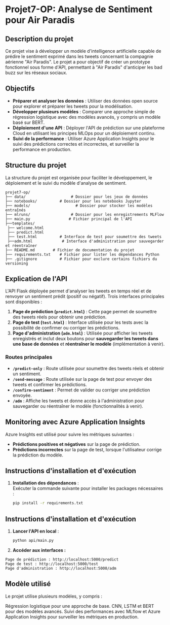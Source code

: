 # Projet7-OP: Analyse de Sentiment pour Air Paradis

## Description du projet

Ce projet vise à développer un modèle d'intelligence artificielle capable de prédire le sentiment exprimé dans les tweets concernant la compagnie aérienne "Air Paradis". Le projet a pour objectif de créer un prototype fonctionnel sous forme d'API, permettant à "Air Paradis" d'anticiper les bad buzz sur les réseaux sociaux.

## Objectifs

- **Préparer et analyser les données** : Utiliser des données open source pour explorer et préparer les tweets pour la modélisation.
- **Développer plusieurs modèles** : Comparer une approche simple de régression logistique avec des modèles avancés, y compris un modèle basé sur BERT.
- **Déploiement d'une API** : Déployer l'API de prédiction sur une plateforme Cloud en utilisant les principes MLOps pour un déploiement continu.
- **Suivi de la performance** : Utiliser Azure Application Insights pour le suivi des prédictions correctes et incorrectes, et surveiller la performance en production.

## Structure du projet

La structure du projet est organisée pour faciliter le développement, le déploiement et le suivi du modèle d'analyse de sentiment.



```plaintext
projet7-op/ 
├── data/ 			   	     # Dossier pour les jeux de données 
├── notebooks/ 	     	# Dossier pour les notebooks Jupyter 
├── models/ 			       # Dossier pour stocker les modèles entraînés 
├── mlruns/ 		  	     # Dossier pour les enregistrements MLFlow 
├── main.py 		       	# Fichier principal de l'API 
├──templates/ 
 ├── welcome.html 
 ├── predict.html 
 ├── test.html 	     	# Interface de test pour soumettre des tweets 
 ├──adm.html 		     # Interface d'administration pour sauvegarder et réentraîner 
├── README.md 	     # Fichier de documentation du projet 
├── requirements.txt 	# Fichier pour lister les dépendances Python 
├── .gitignore 	     	# Fichier pour exclure certains fichiers du versioning
```

## Explication de l'API

L'API Flask déployée permet d'analyser les tweets en temps réel et de renvoyer un sentiment prédit (positif ou négatif). Trois interfaces principales sont disponibles :
1. **Page de prédiction (`predict.html`)** : Cette page permet de soumettre des tweets réels pour obtenir une prédiction.
2. **Page de test (`test.html`)** : Interface utilisée pour les tests avec la possibilité de confirmer ou corriger les prédictions.
3. **Page d'administration (`adm.html`)** : Utilisée pour afficher les tweets enregistrés et inclut deux boutons pour **sauvegarder les tweets dans une base de données** et **réentraîner le modèle** (implémentation à venir).

### Routes principales

- **`/predict-only`** : Route utilisée pour soumettre des tweets réels et obtenir un sentiment.
- **`/send-message`** : Route utilisée sur la page de test pour envoyer des tweets et confirmer les prédictions.
- **`/confirm-sentiment`** : Permet de valider ou corriger une prédiction envoyée.
- **`/adm`** : Affiche les tweets et donne accès à l'administration pour sauvegarder ou réentraîner le modèle (fonctionnalités à venir).

## Monitoring avec Azure Application Insights

Azure Insights est utilisé pour suivre les métriques suivantes :
- **Prédictions positives et négatives** sur la page de prédiction.
- **Prédictions incorrectes** sur la page de test, lorsque l'utilisateur corrige la prédiction du modèle.

## Instructions d'installation et d'exécution

1. **Installation des dépendances** :  
   Exécuter la commande suivante pour installer les packages nécessaires :
   ```bash
   pip install -r requirements.txt
   ```
## Instructions d'installation et d'exécution

1. **Lancer l'API en local** :
   ```bash
   python api/main.py
   ```
2. **Accéder aux interfaces :**

```plaintext
Page de prédiction : http://localhost:5000/predict
Page de test : http://localhost:5000/test
Page d'administration : http://localhost:5000/adm
```
## Modèle utilisé

Le projet utilise plusieurs modèles, y compris :

Régression logistique pour une approche de base.
CNN, LSTM et BERT pour des modèles avancés.
Suivi des performances avec MLflow et Azure Application Insights pour surveiller les métriques en production.

